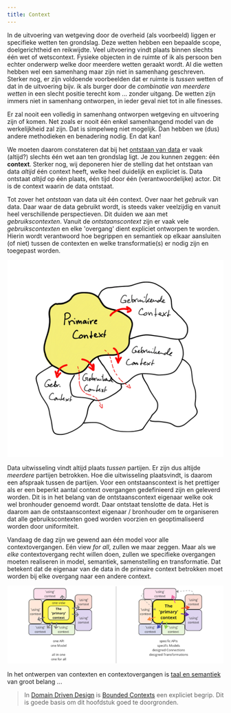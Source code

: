 ```yaml
---
title: Context
---
```

In de uitvoering van wetgeving door de overheid (als voorbeeld) liggen er specifieke wetten ten
grondslag. Deze wetten hebben een bepaalde scope, doelgerichtheid en reikwijdte. Veel uitvoering
vindt plaats binnen slechts één wet of wetscontext. Fysieke objecten in de ruimte of ik als persoon
ben echter onderwerp welke door meerdere wetten geraakt wordt. Al die wetten hebben wel een
samenhang maar zijn niet in samenhang geschreven. Sterker nog, er zijn voldoende voorbeelden dat er
ruimte is _tussen_ wetten of dat in de uitvoering bijv. ik als burger door de _combinatie van
meerdere wetten_ in een slecht positie terecht kom ... zonder uitgang. De wetten zijn immers niet in
samenhang ontworpen, in ieder geval niet tot in alle finesses.

Er zal nooit een volledig in samenhang ontworpen wetgeving en uitvoering zijn of komen. Net zoals er
nooit één enkel samenhangend model van de werkelijkheid zal zijn. Dat is simpelweg niet mogelijk.
Dan hebben we (dus) andere methodieken en benadering nodig. En dat kan!

We moeten daarom constateren dat bij het [ontstaan van data](./ontstaan-van-data.md) er vaak
(altijd?) slechts één wet aan ten grondslag ligt. Je zou kunnen zeggen: één **context**. Sterker
nog, wij deponeren hier de stelling dat het ontstaan van data _altijd_ één context heeft, welke heel
duidelijk en expliciet is. Data ontstaat _altijd_ op één plaats, één tijd door één
(verantwoordelijke) actor. Dit is de context waarin de data ontstaat.

Tot zover het _ontstaan_ van data uit één context. Over naar het _gebruik_ van data. Daar waar de
data gebruikt wordt, is steeds vaker veelzijdig en vanuit heel verschillende perspectieven. Dit
duiden we aan met _gebruikscontexten_. Vanuit de _ontstaanscontext_ zijn er vaak vele
_gebruikscontexten_ en elke 'overgang' dient expliciet ontworpen te worden. Hierin wordt verantwoord
hoe begrippen en semantiek op elkaar aansluiten (of niet) tussen de contexten en welke
transformatie(s) er nodig zijn en toegepast worden.

![Bounded Contextx](images/ddd-bounded-contexts.png)

Data uitwisseling vindt altijd plaats _tussen_ partijen. Er zijn dus altijde _meerdere_ partijen
betrokken. Hoe die uitwisseling plaatsvindt, is daarom een afspraak tussen de partijen. Voor een
ontstaanscontext is het prettiger als er een beperkt aantal context overgangen gedefinieerd zijn en
geleverd worden. Dit is in het belang van de ontstaanscontext eigenaar welke ook wel bronhouder
genoemd wordt. Daar ontstaat tenslotte de data. Het is daarom aan de ontstaanscontext eigenaar /
bronhouder om te organiseren dat alle gebruikscontexten goed worden voorzien en geoptimaliseerd
worden door uniformiteit.

Vandaag de dag zijn we gewend aan één model voor alle contextovergangen. Eén view _for all_, zullen
we maar zeggen. Maar als we _elke_ contextovergang recht willen doen, zullen we specifieke
overgangen moeten realiseren in model, semantiek, samenstelling en transformatie. Dat betekent dat
de eigenaar van de data in de primaire context betrokken moet worden bij elke overgang naar een
andere context.

![Van één view naar meerdere views](images/context-primary-vs-multiple.png)

In het ontwerpen van contexten en contextovergangen is [taal en semantiek](./taal-en-semantiek.md)
van groot belang ...

> In <a href="https://martinfowler.com/bliki/DomainDrivenDesign.html" target="_blank">Domain Driven
> Design</a> is <a href="https://martinfowler.com/bliki/BoundedContext.html" target="_blank">Bounded
> Contexts</a> een expliciet begrip. Dit is goede basis om dit hoofdstuk goed te doorgronden.
